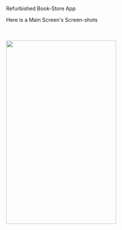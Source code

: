 Refurbished Book-Store App

<p>Here is a Main Screen's Screen-shots</p><br><br>
<img src="https://drive.google.com/uc?export=download&id=0B3HPMmip1wzwLVlsRGtodUplemM" height="500" width="300"></img>
